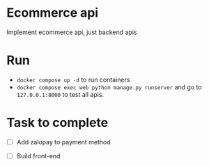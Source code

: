 # Ecommerce api
Implement ecommerce api, just backend apis

# Run
- `docker compose up -d` to run containers
- `docker compose exec web python manage.py runserver` and go to `127.0.0.1:8000` to test all apis.

# Task to complete 
- [ ] Add zalopay to payment method
- [ ] Build front-end

